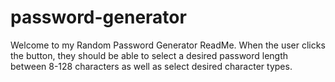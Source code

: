 # password-generator
Welcome to my Random Password Generator ReadMe.
When the user clicks the button, they should be able to select a desired password length between 8-128 characters as well as select desired character types. 
